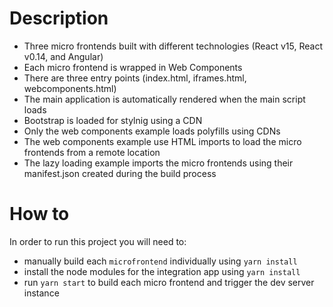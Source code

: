 # Description
* Three micro frontends built with different technologies (React v15, React v0.14, and Angular)
* Each micro frontend is wrapped in Web Components
* There are three entry points (index.html, iframes.html, webcomponents.html)
* The main application is automatically rendered when the main script loads
* Bootstrap is loaded for stylnig using a CDN
* Only the web components example loads polyfills using CDNs
* The web components example use HTML imports to load the micro frontends from a remote location
* The lazy loading example imports the micro frontends using their manifest.json created during the build process

# How to
In order to run this project you will need to:
* manually build each `microfrontend` individually using `yarn install`
* install the node modules for the integration app using `yarn install`
* run `yarn start` to build each micro frontend and trigger the dev server instance